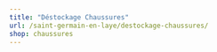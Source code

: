 ```yaml
---
title: "Déstockage Chaussures"
url: /saint-germain-en-laye/destockage-chaussures/
shop: chaussures
---
```

